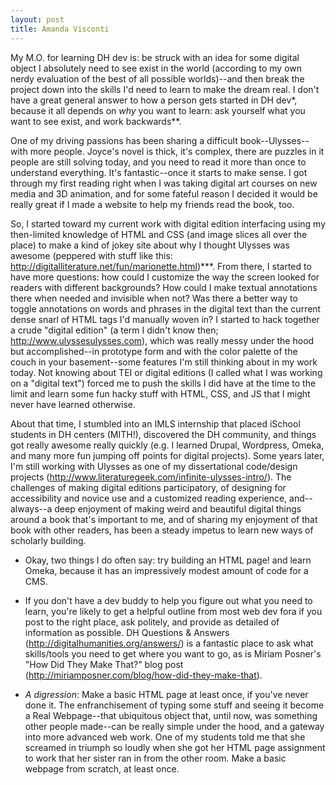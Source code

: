 ```yaml
---
layout: post
title: Amanda Visconti 
---
```


My M.O. for learning DH dev is: be struck with an idea for some digital object I absolutely need to see exist in the world (according to my own nerdy evaluation of the best of all possible worlds)--and then break the project down into the skills I'd need to learn to make the dream real. I don't have a great general answer to how a person gets started in DH dev*, because it all depends on _why_ you want to learn: ask yourself what you want to see exist, and work backwards**.

One of my driving passions has been sharing a difficult book--Ulysses--with more people. Joyce's novel is thick, it's complex, there are puzzles in it people are still solving today, and you need to read it more than once to understand everything. It's fantastic--once it starts to make sense. I got through my first reading right when I was taking digital art courses on new media and 3D animation, and for some fateful reason I decided it would be really great if I made a website to help my friends read the book, too.

So, I started toward my current work with digital edition interfacing using my then-limited knowledge of HTML and CSS (and image slices all over the place) to make a kind of jokey site about why I thought Ulysses was awesome (peppered with stuff like this: http://digitalliterature.net/fun/marionette.html)***. From there, I started to have more questions: how could I customize the way the screen looked for readers with different backgrounds? How could I make textual annotations there when needed and invisible when not? Was there a better way to toggle annotations on words and phrases in the digital text than the current dense snarl of HTML tags I'd manually woven in? I started to hack together a crude "digital edition" (a term I didn't know then; http://www.ulyssesulysses.com), which was really messy under the hood but accomplished--in prototype form and with the color palette of the couch in your basement--some features I'm still thinking about in my work today. Not knowing about TEI or digital editions (I called what I was working on a "digital text") forced me to push the skills I did have at the time to the limit and learn some fun hacky stuff with HTML, CSS, and JS that I might never have learned otherwise.

About that time, I stumbled into an IMLS internship that placed iSchool students in DH centers (MITH!), discovered the DH community, and things got really awesome really quickly (e.g. I learned Drupal, Wordpress, Omeka, and many more fun jumping off points for digital projects). Some years later, I'm still working with Ulysses as one of my dissertational code/design projects (http://www.literaturegeek.com/infinite-ulysses-intro/). The challenges of making digital editions participatory, of designing for accessibility and novice use and a customized reading experience, and--always--a deep enjoyment of making weird and beautiful digital things around a book that's important to me, and of sharing my enjoyment of that book with other readers, has been a steady impetus to learn new ways of scholarly building.

* Okay, two things I do often say: try building an HTML page! and learn Omeka, because it has an impressively modest amount of code for a CMS.
* If you don't have a dev buddy to help you figure out what you need to learn, you're likely to get a helpful outline from most web dev fora if you post to the right place, ask politely, and provide as detailed of information as possible. DH Questions & Answers (http://digitalhumanities.org/answers/) is a fantastic place to ask what skills/tools you need to get where you want to go, as is Miriam Posner's "How Did They Make That?" blog post (http://miriamposner.com/blog/how-did-they-make-that).


* *A digression*: Make a basic HTML page at least once, if you've never done it. The enfranchisement of typing some stuff and seeing it become a Real Webpage--that ubiquitous object that, until now, was something other people made--can be really simple under the hood, and a gateway into more advanced web work. One of my students told me that she screamed in triumph so loudly when she got her HTML page assignment to work that her sister ran in from the other room. Make a basic webpage from scratch, at least once.

